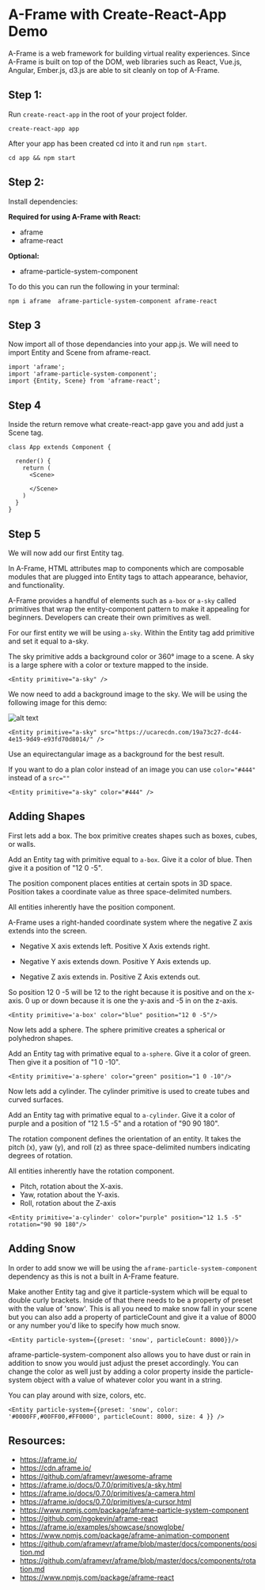 # A-Frame with Create-React-App Demo

A-Frame is a web framework for building virtual reality experiences. Since A-Frame is built on top of the DOM, web libraries such as React, Vue.js, Angular, Ember.js, d3.js are able to sit cleanly on top of A-Frame.



## Step 1: 

Run `create-react-app` in the root of your project folder. 

```
create-react-app app
```

After your app has been created cd into it and run `npm start`.

``` 
cd app && npm start
```

## Step 2: 

Install dependencies:

**Required for using A-Frame with React:** 
  - aframe 
  - aframe-react 

**Optional:**
  - aframe-particle-system-component 

To do this you can run the following in your terminal: 
  
  ```
  npm i aframe  aframe-particle-system-component aframe-react 
  ```

## Step 3 

Now import all of those dependancies into your app.js. We will need to import Entity and Scene from aframe-react.

```
import 'aframe';
import 'aframe-particle-system-component';
import {Entity, Scene} from 'aframe-react';
```


## Step 4 

Inside the return remove what create-react-app gave you and add just a Scene tag. 


```
class App extends Component {

  render() {
    return (
      <Scene>

      </Scene>
    )
  }
}
```


## Step 5 

We will now add our first Entity tag.

In A-Frame, HTML attributes map to components which are composable modules that are plugged into Entity tags to attach appearance, behavior, and functionality. 

A-Frame provides a handful of elements such as `a-box` or `a-sky` called primitives that wrap the entity-component pattern to make it appealing for beginners. Developers can create their own primitives as well. 

For our first entity we will be using `a-sky`. Within the Entity tag add primitive and set it equal to a-sky.

The sky primitive adds a background color or 360° image to a scene. A sky is a large sphere with a color or texture mapped to the inside.

```
<Entity primitive="a-sky" />
```

We now need to add a background image to the sky. We will be using the following image for this demo:

![alt text](https://ucarecdn.com/19a73c27-dc44-4e15-9d49-e93fd70d8014/)

```
<Entity primitive="a-sky" src="https://ucarecdn.com/19a73c27-dc44-4e15-9d49-e93fd70d8014/" />
```

Use an equirectangular image as a background for the best result. 

If you want to do a plan color instead of an image you can use `color="#444" ` instead of a `src=""`

```
<Entity primitive="a-sky" color="#444" />

```


## Adding Shapes 

First lets add a box. The box primitive creates shapes such as boxes, cubes, or walls.

Add an Entity tag with primitive equal to `a-box`. Give it a color of blue. Then give it a position of "12 0 -5". 

The position component places entities at certain spots in 3D space. Position takes a coordinate value as three space-delimited numbers.

All entities inherently have the position component.

A-Frame uses a right-handed coordinate system where the negative Z axis extends into the screen. 

- Negative X axis extends left. Positive X Axis extends right.

- Negative Y axis extends down. Positive Y Axis extends up.

- Negative Z axis extends in. Positive Z Axis extends out.

So position 12 0 -5 will be 12 to the right because it is positive and on the x-axis. 0 up or down because it is one the y-axis and -5 in on the z-axis.


```
<Entity primitive='a-box' color="blue" position="12 0 -5"/>
```

Now lets add a sphere. The sphere primitive creates a spherical or polyhedron shapes.

Add an Entity tag with primative equal to `a-sphere`. Give it a color of green. Then give it a position of "1 0 -10".

```
<Entity primitive='a-sphere' color="green" position="1 0 -10"/>
```

Now lets add a cylinder. The cylinder primitive is used to create tubes and curved surfaces.

Add an Entity tag with primative equal to `a-cylinder`. Give it a color of purple and a position of "12 1.5 -5" and a rotation of "90 90 180".

The rotation component defines the orientation of an entity. It takes the pitch (x), yaw (y), and roll (z) as three space-delimited numbers indicating degrees of rotation.

All entities inherently have the rotation component.

 - Pitch, rotation about the X-axis.
 - Yaw, rotation about the Y-axis.
 - Roll, rotation about the Z-axis

```
<Entity primitive='a-cylinder' color="purple" position="12 1.5 -5" rotation="90 90 180"/>
```

## Adding Snow

In order to add snow we will be using the `aframe-particle-system-component` dependency as this is not a built in A-Frame feature.

Make another Entity tag and give it particle-system which will be equal to double curly brackets. Inside of that there needs to be a property of preset with the value of 'snow'. This is all you need to make snow fall in your scene but you can also add a property of particleCount and give it a value of 8000 or any number you'd like to specify how much snow. 

```
<Entity particle-system={{preset: 'snow', particleCount: 8000}}/>
```

aframe-particle-system-component also allows you to have dust or rain in addition to snow you would just adjust the preset accordingly. You can change the color as well just by adding a color property inside the particle-system object with a value of whatever color you want in a string.

You can play around with size, colors, etc.

```
<Entity particle-system={{preset: 'snow', color: '#0000FF,#00FF00,#FF0000', particleCount: 8000, size: 4 }} />
```


## Resources: 

- https://aframe.io/
- https://cdn.aframe.io/
- https://github.com/aframevr/awesome-aframe
- https://aframe.io/docs/0.7.0/primitives/a-sky.html
- https://aframe.io/docs/0.7.0/primitives/a-camera.html
- https://aframe.io/docs/0.7.0/primitives/a-cursor.html
- https://www.npmjs.com/package/aframe-particle-system-component
- https://github.com/ngokevin/aframe-react
- https://aframe.io/examples/showcase/snowglobe/
- https://www.npmjs.com/package/aframe-animation-component
- https://github.com/aframevr/aframe/blob/master/docs/components/position.md
- https://github.com/aframevr/aframe/blob/master/docs/components/rotation.md
- https://www.npmjs.com/package/aframe-react